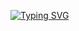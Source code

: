 [![Typing SVG](https://readme-typing-svg.herokuapp.com?font=Fira+Code&pause=1000&width=435&lines=Welcome+to+my+profile)](https://git.io/typing-svg)